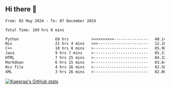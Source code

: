 ## Hi there 👋

<!--START_SECTION:waka-->

```txt
From: 03 May 2024 - To: 07 December 2024

Total Time: 169 hrs 6 mins

Python                69 hrs          >>>>>>>>>>---------------   40.14 %
Nix                   21 hrs 4 mins   >>>----------------------   12.26 %
C++                   10 hrs 8 mins   >------------------------   05.90 %
Java                  9 hrs 7 mins    >------------------------   05.31 %
HTML                  7 hrs 25 mins   >------------------------   04.32 %
Markdown              6 hrs 15 mins   >------------------------   03.64 %
Nix file              4 hrs 26 mins   >------------------------   02.58 %
XML                   3 hrs 26 mins   >------------------------   02.00 %
```

<!--END_SECTION:waka-->

[![Kaeeraa's GitHub stats](https://github-readme-stats.vercel.app/api?username=kaeeraa)](https://github.com/kaeeraa/github-readme-stats)
